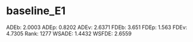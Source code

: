 # baseline_E1

ADEb: 2.0003
ADEp: 0.8202
ADEv: 2.6371
FDEb: 3.651
FDEp: 1.563
FDEv: 4.7305
Rank: 1277
WSADE: 1.4432
WSFDE: 2.6559